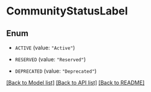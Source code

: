# CommunityStatusLabel

## Enum


* `ACTIVE` (value: `"Active"`)

* `RESERVED` (value: `"Reserved"`)

* `DEPRECATED` (value: `"Deprecated"`)


[[Back to Model list]](../README.md#documentation-for-models) [[Back to API list]](../README.md#documentation-for-api-endpoints) [[Back to README]](../README.md)


